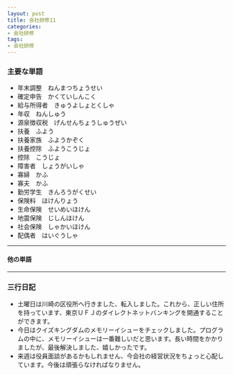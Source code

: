 ```yaml
---
layout: post
title: 会社研修11
categories:
- 会社研修
tags:
- 会社研修
---
```


### 主要な単語
* 年末調整　ねんまつちょうせい
* 確定申告　かくていしんこく
* 給与所得者　きゅうよしょとくしゃ
* 年収　ねんしゅう
* 源泉徴収税　げんせんちょうしゅうぜい
* 扶養　ふよう
* 扶養家族　ふようかぞく
* 扶養控除　ふようこうじょ
* 控除　こうじょ
* 障害者　しょうがいしゃ
* 寡婦　かふ
* 寡夫　かふ
* 勤労学生　きんろうがくせい
* 保険料　ほけんりょう
* 生命保険　せいめいほけん
* 地震保険　じしんほけん
* 社会保険　しゃかいほけん
* 配偶者　はいぐうしゃ

---
#### 他の単語


---

### 三行日記

* 土曜日は川崎の区役所へ行きました、転入しました。これから、正しい住所を持っています、東京ＵＦＪのダイレクトネットバンキングを開通することができます。
* 今日はクイズキングダムのメモリーイシューをチェックしました。プログラムの中に、メモリーイシューは一番難しいだと思います。長い時間をかかりましたが、最後解決しました、嬉しかったです。
* 来週は役員面談があるかもしれません、今会社の経営状況をちょっと心配しています。今後は頑張らなければなりません。
